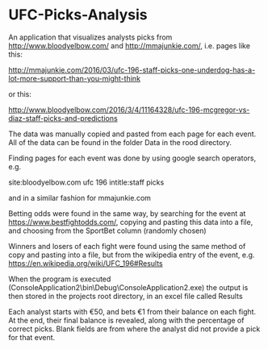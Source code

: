 # UFC-Picks-Analysis
An application that visualizes analysts picks from http://www.bloodyelbow.com/ and http://mmajunkie.com/, 
i.e. pages like this:

http://mmajunkie.com/2016/03/ufc-196-staff-picks-one-underdog-has-a-lot-more-support-than-you-might-think

or this: 

http://www.bloodyelbow.com/2016/3/4/11164328/ufc-196-mcgregor-vs-diaz-staff-picks-and-predictions

The data was manually copied and pasted from each page for each event. All of the data can be found in the folder Data in the rood directory. 

Finding pages for each event was done by using google search operators, e.g. 

site:bloodyelbow.com ufc 196 intitle:staff picks 

and in a similar fashion for mmajunkie.com

Betting odds were found in the same way, by searching for the event at https://www.bestfightodds.com/, copying and pasting this data into a file, and choosing from the SportBet column (randomly chosen)

Winners and losers of each fight were found using the same method of copy and pasting into a file, but from the wikipedia entry of the event, e.g. https://en.wikipedia.org/wiki/UFC_196#Results

When the program is executed (ConsoleApplication2\bin\Debug\ConsoleApplication2.exe) the output is then stored in the projects root directory, in an excel file called Results

Each analyst starts with €50, and bets €1 from their balance on each fight. At the end, their final balance is revealed, along with the percentage of correct picks. Blank fields are from where the analyst did not provide a pick for that event. 
 
